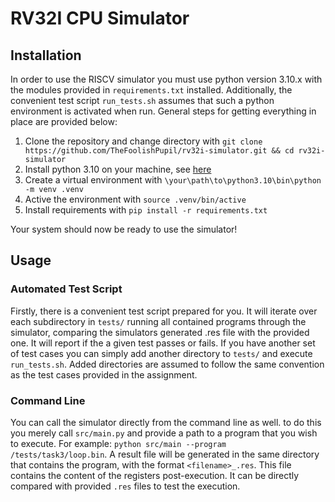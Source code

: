 # RV32I CPU Simulator

## Installation

In order to use the RISCV simulator you must use python version 3.10.x with the modules provided in `requirements.txt` installed. Additionally, the convenient test script `run_tests.sh` assumes that such a python environment is activated when run. General steps for getting everything in place are provided below:

1. Clone the repository and change directory with `git clone https://github.com/TheFoolishPupil/rv32i-simulator.git && cd rv32i-simulator`
2. Install python 3.10 on your machine, see [here](https://www.python.org/downloads/release/python-3100/)
3. Create a virtual environment with `\your\path\to\python3.10\bin\python -m venv .venv`
4. Active the environment with `source .venv/bin/active`
5. Install requirements with `pip install -r requirements.txt`

Your system should now be ready to use the simulator!

## Usage

### Automated Test Script

Firstly, there is a convenient test script prepared for you. It will iterate over each subdirectory in `tests/` running all contained programs through the simulator, comparing the simulators generated .res file with the provided one. It will report if the a given test passes or fails. If you have another set of test cases you can simply add another directory to `tests/` and execute `run_tests.sh`. Added directories are assumed to follow the same convention as the test cases provided in the assignment.

### Command Line

You can call the simulator directly from the command line as well. to do this you merely call `src/main.py` and provide a path to a program that you wish to execute. For example: `python src/main --program /tests/task3/loop.bin`. A result file will be generated in the same directory that contains the program, with the format `<filename>_.res`. This file contains the content of the registers post-execution. It can be directly compared with provided `.res` files to test the execution.
